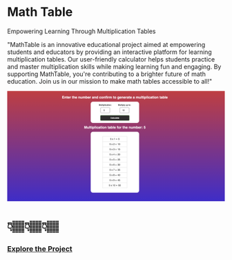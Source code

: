 # Math Table
 Empowering Learning Through Multiplication Tables

 "MathTable is an innovative educational project aimed at empowering students and educators by providing an interactive platform for learning multiplication tables. Our user-friendly calculator helps students practice and master multiplication skills while making learning fun and engaging. By supporting MathTable, you're contributing to a brighter future of math education. Join us in our mission to make math tables accessible to all!"

<img src="img/1.png">

<h1>👇🏽👇🏽👇🏽</h1>
<h3><a href="https://jcizidrosilva.github.io/Math-Table/" target="">Explore the Project</a></h3>


